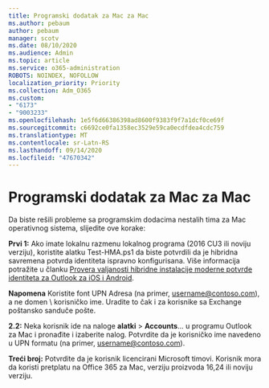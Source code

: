 ```yaml
---
title: Programski dodatak za Mac za Mac
ms.author: pebaum
author: pebaum
manager: scotv
ms.date: 08/10/2020
ms.audience: Admin
ms.topic: article
ms.service: o365-administration
ROBOTS: NOINDEX, NOFOLLOW
localization_priority: Priority
ms.collection: Adm_O365
ms.custom:
- "6173"
- "9003233"
ms.openlocfilehash: 1e5f6d66386398ad8600f9383f9f7a1dcf0ce69f
ms.sourcegitcommit: c6692ce0fa1358ec3529e59ca0ecdfdea4cdc759
ms.translationtype: MT
ms.contentlocale: sr-Latn-RS
ms.lasthandoff: 09/14/2020
ms.locfileid: "47670342"
---
```

# <a name="teams-add-in-for-mac"></a>Programski dodatak za Mac za Mac

Da biste rešili probleme sa programskim dodacima nestalih tima za Mac operativnog sistema, slijedite ove korake:

**Prvi 1:** Ako imate lokalnu razmenu lokalnog programa (2016 CU3 ili noviju verziju), koristite alatku Test-HMA.ps1 da biste potvrdili da je hibridna savremena potvrda identiteta ispravno konfigurisana. Više informacija potražite u članku [Provera valjanosti hibridne instalacije moderne potvrde identiteta za Outlook za iOS i Android](https://aka.ms/AA980zq).  

**Napomena** Koristite font UPN Adresa (na primer, [username@contoso.com](mailto:username@contoso.com)), a ne domen \ korisničko ime. Uradite to čak i za korisnike sa Exchange poštansko sanduče pošte.

**2.2:** Neka korisnik ide na naloge **alatki**  >  **Accounts**... u programu Outlook za Mac i pronađite i izaberite nalog. Potvrdite da je korisničko ime navedeno u UPN formatu (na primer, [username@contoso.com](mailto:username@contoso.com)).

**Treći broj:** Potvrdite da je korisnik licencirani Microsoft timovi. Korisnik mora da koristi pretplatu na Office 365 za Mac, verziju proizvoda 16,24 ili noviju verziju.